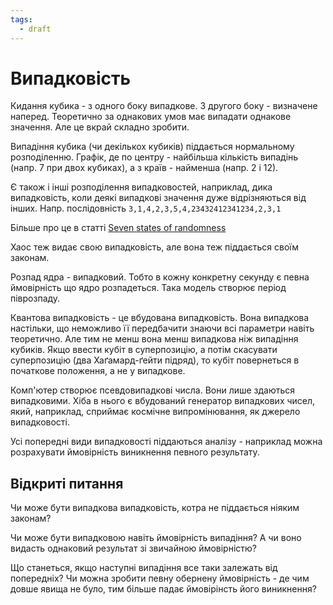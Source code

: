 ```yaml
---
tags:
  - draft
---
```

# Випадковість

Кидання кубика - з одного боку випадкове.
З другого боку - визначене наперед.
Теоретично за однакових умов має випадати однакове значення.
Але це вкрай складно зробити.

Випадіння кубика (чи декількох кубиків) піддається нормальному розподіленню.
Графік, де по центру - найбільша кількість випадінь (напр. 7 при двох кубиках), 
а з країв - найменша (напр. 2 і 12).

Є також і інші розподілення випадковостей, наприклад, дика випадковість,
коли деякі випадкові значення дуже відрізняються від інших.
Напр. послідовність `3,1,4,2,3,5,4,23432412341234,2,3,1`

Більше про це в статті [Seven states of randomness](https://en.wikipedia.org/wiki/Seven_states_of_randomness)

Хаос теж видає свою випадковість, але вона теж піддається своїм законам.

Розпад ядра - випадковий.
Тобто в кожну конкретну секунду є певна ймовірність що ядро розпадеться.
Така модель створює період піврозпаду.

Квантова випадковість - це вбудована випадковість.
Вона випадкова настільки, що неможливо її передбачити знаючи всі параметри навіть теоретично.
Але тим не менш вона менш випадкова ніж випадіння кубиків.
Якщо ввести кубіт в суперпозицію, а потім скасувати суперпозицію (два Хаґамард-ґейти підряд), то кубіт повернеться в початкове положення, а не у випадкове.

Комп'ютер створює псевдовипадкові числа.
Вони лише здаються випадковими.
Хіба в нього є вбудований генератор випадкових чисел, який, наприклад, сприймає космічне випромінювання, як джерело випадковості.

Усі попередні види випадковості піддаються аналізу - наприклад можна розрахувати ймовірність виникнення певного результату.

## Відкриті питання

Чи може бути випадкова випадковість, котра не піддається ніяким законам?

Чи може бути випадковою навіть ймовірність випадіння?
А чи воно видасть однаковий результат зі звичайною ймовірністю?

Що станеться, якщо наступні випадіння все таки залежать від попередніх?
Чи можна зробити певну обернену ймовірність - де чим довше явища не було, тим більше падає ймовірінсть його виникнення?
